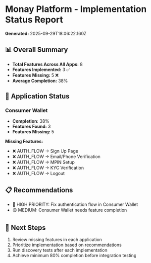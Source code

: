 # Monay Platform - Implementation Status Report

**Generated:** 2025-09-29T18:06:22.160Z

## 📊 Overall Summary

- **Total Features Across All Apps:** 8
- **Features Implemented:** 3 ✅
- **Features Missing:** 5 ❌
- **Average Completion:** 38%

## 🎯 Application Status

### Consumer Wallet
- **Completion:** 38%
- **Features Found:** 3
- **Features Missing:** 5

**Missing Features:**
- ❌ AUTH_FLOW → Sign Up Page
- ❌ AUTH_FLOW → Email/Phone Verification
- ❌ AUTH_FLOW → MPIN Setup
- ❌ AUTH_FLOW → KYC Verification
- ❌ AUTH_FLOW → Logout

## 📋 Recommendations

- 🔴 HIGH PRIORITY: Fix authentication flow in Consumer Wallet
- 🟡 MEDIUM: Consumer Wallet needs feature completion

## 🚀 Next Steps

1. Review missing features in each application
2. Prioritize implementation based on recommendations
3. Run discovery tests after each implementation
4. Achieve minimum 80% completion before integration testing
